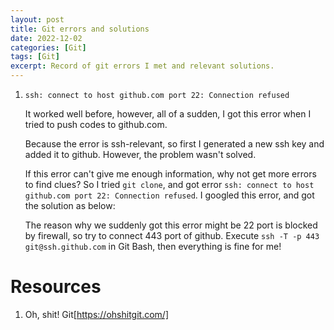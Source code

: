 ```yaml
---
layout: post
title: Git errors and solutions
date: 2022-12-02
categories: [Git]
tags: [Git]
excerpt: Record of git errors I met and relevant solutions.
---
```

1. `ssh: connect to host github.com port 22: Connection refused`

   It worked well before, however, all of a sudden, I got this error when I tried to push codes to github.com.

    Because the error is ssh-relevant, so first I generated a new ssh key and added it to github. However, the problem wasn't solved.

    If this error can't give me enough information, why not get more errors to find clues? So I tried `git clone`, and got error `ssh: connect to host github.com port 22: Connection refused`. I googled this error, and got the solution as below:
    
    The reason why we suddenly got this error might be 22 port is blocked by firewall, so try to connect 443 port of github.
    Execute `ssh -T -p 443 git@ssh.github.com` in Git Bash, then everything is fine for me!


# Resources
1. Oh, shit! Git[https://ohshitgit.com/]